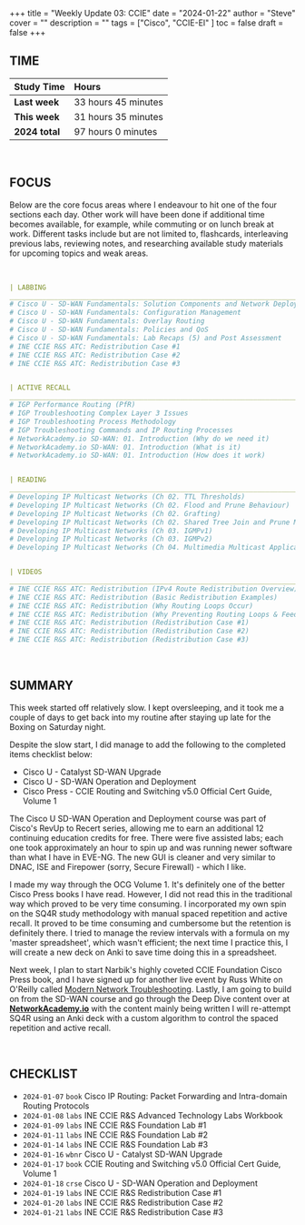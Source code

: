 +++
title = "Weekly Update 03: CCIE"
date = "2024-01-22"
author = "Steve"
cover = ""
description = ""
tags = ["Cisco", "CCIE-EI" ]
toc = false
draft = false
+++

## TIME

| Study Time     | Hours               |
|:---------------|:--------------------|
| **Last week**  | 33 hours 45 minutes |
| **This week**  | 31 hours 35 minutes |
| **2024 total** | 97 hours 0 minutes |

&nbsp;

## FOCUS 

Below are the core focus areas where I endeavour to hit one of the four sections each day. Other work will have been done if additional time becomes available, for example, while commuting or on lunch break at work. Different tasks include but are not limited to, flashcards, interleaving previous labs, reviewing notes, and researching available study materials for upcoming topics and weak areas.

&nbsp;

```YAML
| LABBING 
___________________________________________________________________________________________________
# Cisco U - SD-WAN Fundamentals: Solution Components and Network Deployment
# Cisco U - SD-WAN Fundamentals: Configuration Management
# Cisco U - SD-WAN Fundamentals: Overlay Routing
# Cisco U - SD-WAN Fundamentals: Policies and QoS 
# Cisco U - SD-WAN Fundamentals: Lab Recaps (5) and Post Assessment 
# INE CCIE R&S ATC: Redistribution Case #1
# INE CCIE R&S ATC: Redistribution Case #2
# INE CCIE R&S ATC: Redistribution Case #3


| ACTIVE RECALL
___________________________________________________________________________________________________
# IGP Performance Routing (PfR)
# IGP Troubleshooting Complex Layer 3 Issues
# IGP Troubleshooting Process Methodology
# IGP Troubleshooting Commands and IP Routing Processes
# NetworkAcademy.io SD-WAN: 01. Introduction (Why do we need it)
# NetworkAcademy.io SD-WAN: 01. Introduction (What is it)
# NetworkAcademy.io SD-WAN: 01. Introduction (How does it work)


| READING 
___________________________________________________________________________________________________
# Developing IP Multicast Networks (Ch 02. TTL Thresholds)
# Developing IP Multicast Networks (Ch 02. Flood and Prune Behaviour)
# Developing IP Multicast Networks (Ch 02. Grafting)
# Developing IP Multicast Networks (Ch 02. Shared Tree Join and Prune Messages)
# Developing IP Multicast Networks (Ch 03. IGMPv1)
# Developing IP Multicast Networks (Ch 03. IGMPv2)
# Developing IP Multicast Networks (Ch 04. Multimedia Multicast Applications)


| VIDEOS 
___________________________________________________________________________________________________
# INE CCIE R&S ATC: Redistribution (IPv4 Route Redistribution Overview)
# INE CCIE R&S ATC: Redistribution (Basic Redistribution Examples)
# INE CCIE R&S ATC: Redistribution (Why Routing Loops Occur)
# INE CCIE R&S ATC: Redistribution (Why Preventing Routing Loops & Feedback)
# INE CCIE R&S ATC: Redistribution (Redistribution Case #1)
# INE CCIE R&S ATC: Redistribution (Redistribution Case #2)
# INE CCIE R&S ATC: Redistribution (Redistribution Case #3)
```
&nbsp;

## SUMMARY 

This week started off relatively slow. I kept oversleeping, and it took me a couple of days to get back into my routine after staying up late for the Boxing on Saturday night. 

Despite the slow start, I did manage to add the following to the completed items checklist below: 

+ Cisco U - Catalyst SD-WAN Upgrade 
+ Cisco U - SD-WAN Operation and Deployment 
+ Cisco Press - CCIE Routing and Switching v5.0 Official Cert Guide, Volume 1 

The Cisco U SD-WAN Operation and Deployment course was part of Cisco's RevUp to Recert series, allowing me to earn an additional 12 continuing education credits for free. There were five assisted labs; each one took approximately an hour to spin up and was running newer software than what I have in EVE-NG. The new GUI is cleaner and very similar to DNAC, ISE and Firepower (sorry, Secure Firewall) - which I like. 

I made my way through the OCG Volume 1. It's definitely one of the better Cisco Press books I have read. However, I did not read this in the traditional way which proved to be very time consuming. I incorporated my own spin on the SQ4R study methodology with manual spaced repetition and active recall. It proved to be time consuming and cumbersome but the retention is definitely there. I tried to manage the review intervals with a formula on my 'master spreadsheet', which wasn't efficient; the next time I practice this, I will create a new deck on Anki to save time doing this in a spreadsheet. 

Next week, I plan to start Narbik's highly coveted CCIE Foundation Cisco Press book, and I have signed up for another live event by Russ White on O'Reilly called [Modern Network Troubleshooting](https://www.oreilly.com/live-events/modern-network-troubleshooting/0790145043580/0790145043571/). Lastly, I am going to build on from the SD-WAN course and go through the Deep Dive content over at **[NetworkAcademy.io](https://www.networkacademy.io/ccie-enterprise/sdwan)** with the content mainly being written I will re-attempt SQ4R using an Anki deck with a custom algorithm to control the spaced repetition and active recall. 

&nbsp;

## CHECKLIST

+ ```2024-01-07``` ```book``` Cisco IP Routing: Packet Forwarding and Intra-domain Routing Protocols
+ ```2024-01-08``` ```labs``` INE CCIE R&S Advanced Technology Labs Workbook
+ ```2024-01-09``` ```labs``` INE CCIE R&S Foundation Lab #1
+ ```2024-01-11``` ```labs``` INE CCIE R&S Foundation Lab #2
+ ```2024-01-14``` ```labs``` INE CCIE R&S Foundation Lab #3
+ ```2024-01-16``` ```wbnr``` Cisco U - Catalyst SD-WAN Upgrade 
+ ```2024-01-17``` ```book``` CCIE Routing and Switching v5.0 Official Cert Guide, Volume 1 
+ ```2024-01-18``` ```crse``` Cisco U - SD-WAN Operation and Deployment 
+ ```2024-01-19``` ```labs``` INE CCIE R&S Redistribution Case #1
+ ```2024-01-20``` ```labs``` INE CCIE R&S Redistribution Case #2
+ ```2024-01-21``` ```labs``` INE CCIE R&S Redistribution Case #3